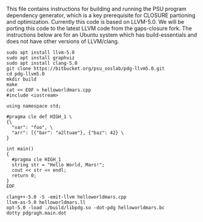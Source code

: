 This file contains instructions for building and running the PSU program dependency generator, which is a key prerequisite for CLOSURE partioning and optimization. Currently this code is based on LLVM-5.0.  We will be porting this code to the latest LLVM code from the gaps-closure fork. The instructions below are for an Ubuntu system which has build-essentials and does not have other versions of LLVM/clang.

```
sudo apt install llvm-5.0
sudo apt install graphviz
sudo apt install clang-5.0
git clone https://bitbucket.org/psu_soslab/pdg-llvm5.0.git
cd pdg-llvm5.0
mkdir build
make
cat << EOF > helloworldmars.cpp
#include <iostream>

using namespace std;

#pragma cle def HIGH_1 \
{\
  "var": "foo", \
  "arr": [{"bar": "a2ltuae"}, {"baz": 42} \
}
  
int main()
{
  #pragma cle HIGH_1
  string str = "Hello World, Mars!";
  cout << str << endl;
  return 0;
}
EOF

clang++-5.0 -S -emit-llvm helloworldmars.cpp
llvm-as-5.0 helloworldmars.ll 
opt-5.0 -load ./build/libpdg.so -dot-pdg helloworldmars.bc
dotty pdgragh.main.dot
```

